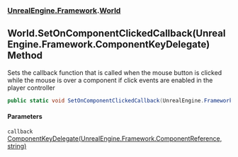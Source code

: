 ### [UnrealEngine.Framework](./UnrealEngine-Framework.md 'UnrealEngine.Framework').[World](./World.md 'UnrealEngine.Framework.World')
## World.SetOnComponentClickedCallback(UnrealEngine.Framework.ComponentKeyDelegate) Method
Sets the callback function that is called when the mouse button is clicked while the mouse is over a component if click events are enabled in the player controller  
```csharp
public static void SetOnComponentClickedCallback(UnrealEngine.Framework.ComponentKeyDelegate callback);
```
#### Parameters
<a name='UnrealEngine-Framework-World-SetOnComponentClickedCallback(UnrealEngine-Framework-ComponentKeyDelegate)-callback'></a>
`callback` [ComponentKeyDelegate(UnrealEngine.Framework.ComponentReference, string)](./ComponentKeyDelegate(ComponentReference_string).md 'UnrealEngine.Framework.ComponentKeyDelegate(UnrealEngine.Framework.ComponentReference, string)')  
  
